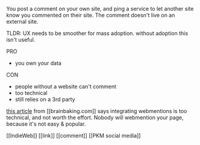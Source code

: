 You post a comment on your own site, and ping a service to let another site know you commented on their site. The comment doesn't live on an external site.

TLDR: UX needs to be smoother for mass adoption. without adoption this isn't useful.

PRO
- you own your data

CON
- people without a website can't comment
- too technical
- still relies on a 3rd party

[this article](https://brainbaking.com/post/2021/03/the-indieweb-mixed-bag/) from [[brainbaking.com]] says integrating webmentions is too technical, and not worth the effort. Nobody will webmention your page, because it's not easy & popular.

[[IndieWeb]] 
[[link]]
[[comment]]
[[PKM social media]]